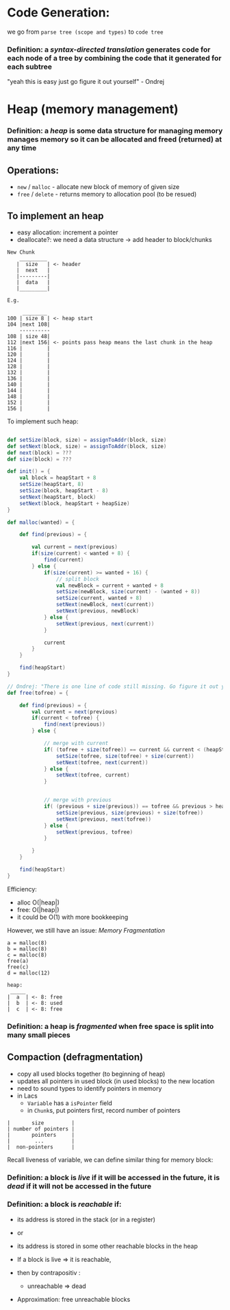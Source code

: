 # Code Generation:

we go from `parse tree (scope and types)` to `code tree` 

### Definition: a *syntax-directed translation* generates code for each node of a tree by combining the code that it generated for each subtree 

"yeah this is easy just go figure it out yourself" - Ondrej 



# Heap (memory management)

### Definition: a *heap* is some data structure for managing memory manages memory so it can be allocated and freed (returned) at any time 

## Operations: 
- `new` / `malloc` - allocate new block of memory of given size 
- `free` / `delete` - returns memory to allocation pool (to be resued) 

## To implement an heap
- easy allocation: increment a pointer 
- deallocate?: we need a data structure  -> add header to block/chunks 

```
New Chunk
    _________
   |  size   | <- header 
   |  next   | 
   |---------|
   |  data   |
   |_________|

E.g.
     
     ________
100 | size 8 | <- heap start 
104 |next 108|
    ----------
108 | size 48|
112 |next 156| <- points pass heap means the last chunk in the heap 
116 |        |
120 |        |
124 |        |
128 |        |
132 |        |
136 |        |
140 |        |
144 |        |
148 |        |
152 |        |
156 |        |

```


To implement such heap: 

``` Scala

def setSize(block, size) = assignToAddr(block, size)
def setNext(block, size) = assignToAddr(block, size)
def next(block) = ??? 
def size(block) = ???

def init() = {
    val block = heapStart + 8
    setSize(heapStart, 8)
    setSize(block, heapStart - 8)
    setNext(heapStart, block)
    setNext(block, heapStart + heapSize)
}

def malloc(wanted) = {

    def find(previous) = { 

        val current = next(previous)
        if(size(current) < wanted + 8) {
            find(current)
        } else {
            if(size(current) >= wanted + 16) { 
                // split block 
                val newBlock = current + wanted + 8
                setSize(newBlock, size(current) - (wanted + 8))
                setSize(current, wanted + 8)
                setNext(newBlock, next(current))
                setNext(previous, newBlock)
            } else { 
                setNext(previous, next(current))
            }

            current            
        }
    }

    find(heapStart)
}

// Ondrej: "There is one line of code still missing. Go figure it out yourself"
def free(tofree) = {

    def find(previous) = {
        val current = next(previous) 
        if(current < tofree) {
            find(next(previous))
        } else {

            // merge with current 
            if( (tofree + size(tofree)) == current && current < (heapStart + heapSize) ) {
                setSize(tofree, size(tofree) + size(current))
                setNext(tofree, next(current))
            } else {
                setNext(tofree, current)                
            }


            // merge with previous 
            if( (previous + size(previous)) == tofree && previous > heapSize ) {
                setSize(previous, size(previous) + size(tofree))
                setNext(previous, next(tofree))
            } else {
                setNext(previous, tofree)
            }

        }
    }

    find(heapStart)
}

```


Efficiency:
- alloc O(|heap|)
- free: O(|heap|)
- it could be O(1) with more bookkeeping


However, we still have an issue: *Memory Fragmentation*
```
a = malloc(8)
b = malloc(8)
c = malloc(8)
free(a)
free(c)
d = malloc(12)

heap:
 _____
|  a  | <- 8: free 
|  b  | <- 8: used 
|  c  | <- 8: free
```

### Definition: a heap is *fragmented* when free space is split into many small pieces 

## Compaction (defragmentation) 
- copy all used blocks together (to beginning of heap) 
- updates all pointers in used block (in used blocks) to the new location 
- need to sound types to identify pointers in memory 
- in Lacs 
    - `Variable` has a `isPointer` field 
    - in `Chunk`s, put pointers first, record number of pointers 
```
|       size         |
| number of pointers |
|       pointers     |
|        ...         |
|  non-pointers      |
```


Recall liveness of variable, we can define similar thing for memory block: 

### Definition: a block is _live_ if it will be accessed in the future, it is _dead_ if it will not be accessed in the future 

### Definition: a block is _reachable_ if:
- its address is stored in the stack (or in a register)
- or 
- its address is stored in some other reachable blocks in the heap 


- If a block is live => it is reachable, 
- then by contrapositiv :
    - unreachable => dead 

- Approximation: free unreachable blocks

 





















